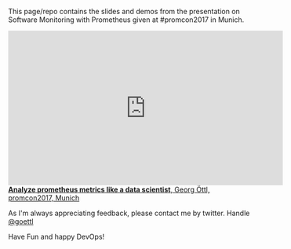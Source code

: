 This page/repo contains the slides and demos from the presentation on Software 
Monitoring with Prometheus given at #promcon2017 in Munich.

<iframe width="560" height="315" src="https://www.youtube.com/embed/aUOgPdaXOwQ" frameborder="0" allowfullscreen></iframe>

<a href="https://goettl79.github.io/pres17-promcon-analyze-prometheus-metrics-like-a-data-scientist/prometheus-slides.md.html" target="_blank" type="text/html">
<b>Analyze prometheus metrics like a data scientist</b>, Georg Öttl, promcon2017, Munich</a>

As I'm always appreciating feedback, please contact me by twitter. Handle  [@goettl](https://twitter.com/goettl)

Have Fun and happy DevOps!

